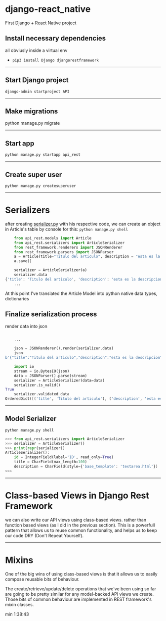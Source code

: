 # django-react_native
 First Django + React Native project

## Install necessary dependencies
all obviusly inside a virtual env
- `pip3 install Django djangorestframework`

---

## Start Django project
`django-admin startproject API`

---

## Make migrations
python manage.py migrate

---

## Start app
`python manage.py startapp api_rest`

---

## Create super user 
`python manage.py createsuperuser`

--- 

# Serializers
after creating [serializer.py](./API/api_rest/serializers.py) with his respective code, we can create an object in Article's table by console
for this:
`python manage.py shell`
```python
    from api_rest.models import Article
    from api_rest.serializers import ArticleSerializer
    from rest_framework.renderers import JSONRenderer
    from rest_framework.parsers import JSONParser
    a = Article(title="Titulo del articulo", description = "esta es la descripcion")
    a.save()

    serializer = ArticleSerializer(a)
    serializer.data
{'title': 'Titulo del articulo', 'description': 'esta es la descripcion'}
    ...
```
At this point I've translated the Article Model into python native data types, dictionaries

## Finalize serialization process
render data into json
```python

    ...

    json = JSONRenderer().render(serializer.data)
    json
b'{"title":"Titulo del articulo","description":"esta es la descripcion"}'

    import io
    stream = io.BytesIO(json) 
    data = JSONParser().parse(stream) 
    serializer = ArticleSerializer(data=data)
    serializer.is_valid()
True
    serializer.validated_data
OrderedDict([('title', 'Titulo del articulo'), ('description', 'esta es la descripcion')])
```

---

## Model Serializer
`python manage.py shell`
```python
>>> from api_rest.serializers import ArticleSerializer
>>> serializer = ArticleSerializer()
>>> print(repr(serializer)) 
ArticleSerializer():
    id = IntegerField(label='ID', read_only=True)
    title = CharField(max_length=100)
    description = CharField(style={'base_template': 'textarea.html'})
>>> 
```

---

# Class-based Views in Django Rest Framework
we can also write our API views using class-based views. rather than function based views (as I did in the previous section).
This is a powerfull pattern that allows us to reuse common functionality, and helps us to keep our code DRY (Don't Repeat Yourself).

---

# Mixins
One of the big wins of using class-based views is that it allows us to easily compose reusable bits of behaviour.

The create/retrieve/update/delete operations that we've been using so far are going to be pretty similar for any model-backed API views we create. Those bits of common behaviour are implemented in REST framework's mixin classes.

min 1:38:43